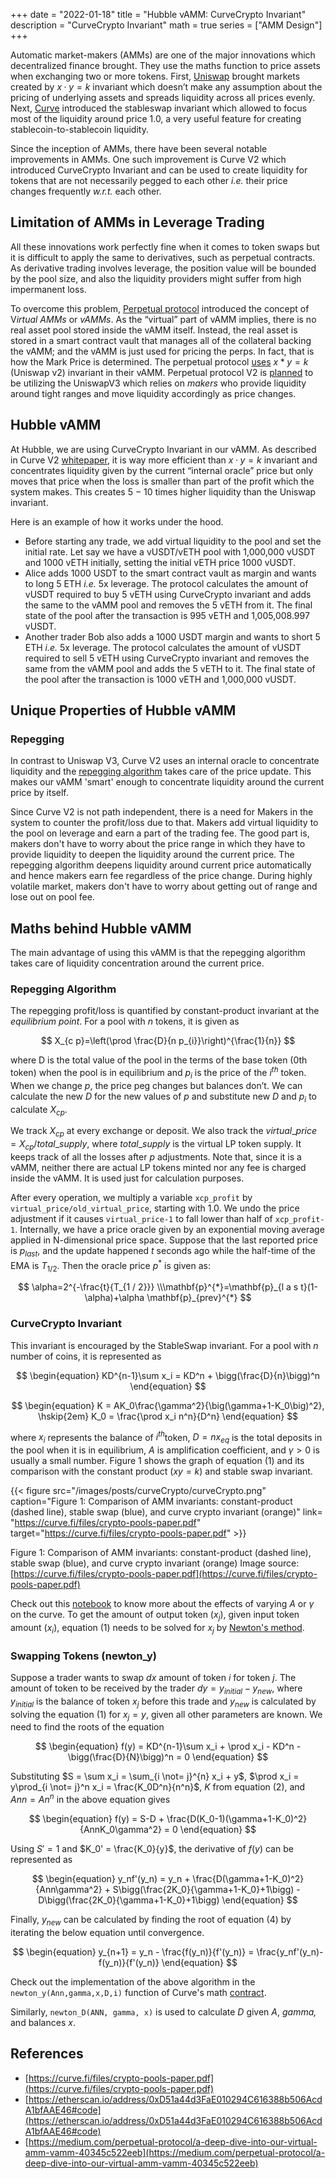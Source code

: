 +++
date = "2022-01-18"
title = "Hubble vAMM: CurveCrypto Invariant"
description = "CurveCrypto Invariant"
math = true
series = ["AMM Design"]
+++

Automatic market-makers (AMMs) are one of the major innovations which decentralized finance brought. They use the maths function to price assets when exchanging two or more tokens. First, [Uniswap](http://uniswap.org) brought markets created by $x·y = k$ invariant which doesn’t make any assumption about the pricing of underlying assets and spreads liquidity across all prices evenly. Next, [Curve](http://curve.fi) introduced the stableswap invariant which allowed to focus most of the liquidity around price 1.0, a very useful feature for creating stablecoin-to-stablecoin liquidity.

Since the inception of AMMs, there have been several notable improvements in AMMs. One such improvement is Curve V2 which introduced CurveCrypto Invariant and can be used to create liquidity for tokens that are not necessarily pegged to each other *i.e.* their price changes frequently *w.r.t.* each other.

## Limitation of AMMs in Leverage Trading

All these innovations work perfectly fine when it comes to token swaps but it is difficult to apply the same to derivatives, such as perpetual contracts. As derivative trading involves leverage, the position value will be bounded by the pool size, and also the liquidity providers might suffer from high impermanent loss.

To overcome this problem, [Perpetual protocol](https://www.perp.fi/) introduced the concept of V*irtual AMMs* or *vAMMs*. As the “virtual” part of vAMM implies, there is no real asset pool stored inside the vAMM itself. Instead, the real asset is stored in a smart contract vault that manages all of the collateral backing the vAMM; and the vAMM is just used for pricing the perps. In fact, that is how the Mark Price is determined. The perpetual protocol [uses](https://medium.com/perpetual-protocol/a-deep-dive-into-our-virtual-amm-vamm-40345c522eeb) $x*y = k$ (Uniswap v2) invariant in their vAMM. Perpetual protocol V2 is [planned](https://medium.com/perpetual-protocol/introducing-perpetual-protocol-v2-curie-730d3e9aa609) to be utilizing the UniswapV3 which relies on *makers* who provide liquidity around tight ranges and move liquidity accordingly as price changes.

## Hubble vAMM

At Hubble, we are using CurveCrypto Invariant in our vAMM. As described in Curve V2 [whitepaper](https://curve.fi/files/crypto-pools-paper.pdf), it is way more efficient than $x · y = k$ invariant and concentrates liquidity given by the current “internal oracle” price but only moves that price when the loss is smaller than part of the profit which the system makes. This creates 5 − 10 times higher liquidity than the Uniswap invariant.

Here is an example of how it works under the hood.

- Before starting any trade, we add virtual liquidity to the pool and set the initial rate. Let say we have a vUSDT/vETH pool with 1,000,000 vUSDT and 1000 vETH initially, setting the initial vETH price 1000 vUSDT.
- Alice adds 1000 USDT to the smart contract vault as margin and wants to long 5 ETH *i.e.* 5x leverage. The protocol calculates the amount of vUSDT required to buy 5 vETH using CurveCrypto invariant and adds the same to the vAMM pool and removes the 5 vETH from it. The final state of the pool after the transaction is 995 vETH and 1,005,008.997 vUSDT.
- Another trader Bob also adds a 1000 USDT margin and wants to short 5 ETH *i.e.* 5x leverage. The protocol calculates the amount of vUSDT required to sell 5 vETH using CurveCrypto invariant and removes the same from the vAMM pool and adds the 5 vETH to it. The final state of the pool after the transaction is 1000 vETH and 1,000,000 vUSDT.

## Unique Properties of Hubble vAMM

### Repegging

In contrast to Uniswap V3, Curve V2 uses an internal oracle to concentrate liquidity and the [repegging algorithm](https://www.notion.so/Hubble-vAMM-CurveCrypto-Invariant-a37aa328c0104106a3047e85d8f08dd5) takes care of the price update. This makes our vAMM 'smart' enough to concentrate liquidity around the current price by itself.

Since Curve V2 is not path independent, there is a need for Makers in the system to counter the profit/loss due to that. Makers add virtual liquidity to the pool on leverage and earn a part of the trading fee. The good part is, makers don't have to worry about the price range in which they have to provide liquidity to deepen the liquidity around the current price. The repegging algorithm deepens liquidity around current price automatically and hence makers earn fee regardless of the price change. During highly volatile market, makers don't have to worry about getting out of range and lose out on pool fee.

## Maths behind Hubble vAMM

The main advantage of using this vAMM is that the repegging algorithm takes care of liquidity concentration around the current price.

### Repegging Algorithm

The repegging profit/loss is quantified by constant-product invariant at the *equilibrium point*. For a pool with $n$ tokens, it is given as

$$
X_{c p}=\left(\prod \frac{D}{n p_{i}}\right)^{\frac{1}{n}}
$$

where D is the total value of the pool in the terms of the base token (0th token) when the pool is in equilibrium and $p_i$ is the price of the $i^{th}$ token. When we change $p$, the price peg changes but balances don’t. We can calculate the new $D$ for the new values of $p$ and substitute new $D$ and $p_i$ to calculate $X_{cp}$.

We track $X_{cp}$ at every exchange or deposit. We also track the $virtual\_price = X_{cp}/total\_supply$, where $total\_supply$ is the virtual LP token supply. It keeps track of all the losses after $p$ adjustments. Note that, since it is a vAMM, neither there are actual LP tokens minted nor any fee is charged inside the vAMM. It is used just for calculation purposes.

After every operation, we multiply a variable `xcp_profit` by `virtual_price/old_virtual_price`, starting with $1.0$. We undo the price adjustment if it causes `virtual_price-1` to fall lower than half of `xcp_profit-1`.
Internally, we have a price oracle given by an exponential moving average applied in N-dimensional price space. Suppose that the last reported price is
$p_{last}$, and the update happened $t$ seconds ago while the half-time of the EMA is $T_{1/2}$. Then the oracle price $p^*$ is given as:

$$
\alpha=2^{-\frac{t}{T_{1 / 2}}} \\\mathbf{p}^{*}=\mathbf{p}_{l a s t}(1-\alpha)+\alpha \mathbf{p}_{prev}^{*}
$$

### CurveCrypto Invariant

This invariant is encouraged by the StableSwap invariant. For a pool with $n$ number of coins, it is represented as

$$
\begin{equation}
KD^{n-1}\sum x_i = KD^n + \bigg(\frac{D}{n}\bigg)^n
\end{equation}
$$

$$
\begin{equation}
K = AK_0\frac{\gamma^2}{\big(\gamma+1-K_0\big)^2}, \hskip{2em}  K_0 = \frac{\prod x_i n^n}{D^n}
\end{equation}
$$

where $x_i$ represents the balance of $i^{th}$token, $D = nx_{eq}$ is the total deposits in the pool when it is in equilibrium, $A$ is amplification coefficient, and $\gamma > 0$ is usually a small number. Figure 1 shows the graph of equation (1)  and its comparison with the constant product ($xy =k$) and stable swap invariant.

{{< figure src="/images/posts/curveCrypto/curveCrypto.png" caption="Figure 1: Comparison of AMM invariants: constant-product (dashed line), stable swap (blue), and curve crypto invariant (orange)" link= "https://curve.fi/files/crypto-pools-paper.pdf" target="https://curve.fi/files/crypto-pools-paper.pdf" >}}

Figure 1: Comparison of AMM invariants: constant-product (dashed line), stable swap (blue), and curve crypto invariant (orange)
Image source: [https://curve.fi/files/crypto-pools-paper.pdf](https://curve.fi/files/crypto-pools-paper.pdf)

Check out this [notebook](https://github.com/asquare8/AMM-Models/blob/main/Curve%20AMM%20plots.ipynb) to know more about the effects of varying $A$ or $\gamma$ on the curve. To get the amount of output token ($x_j$), given input token amount ($x_i$), equation (1) needs to be solved for $x_j$ by [Newton's method](https://en.wikipedia.org/wiki/Newton%27s_method).

### Swapping Tokens (newton_y)

Suppose a trader wants to swap $dx$ amount of token $i$ for token $j$. The amount of token to be received by the trader  $dy = y_{initial} - y_{new}$, where $y_{initial}$ is the balance of token $x_j$ before this trade and $y_{new}$ is calculated by solving the equation (1) for $x_j = y$, given all other parameters are known. We need to find the roots of the equation

$$
\begin{equation}
f(y) = KD^{n-1}\sum x_i + \prod x_i - KD^n - \bigg(\frac{D}{N}\bigg)^n = 0
\end{equation}
$$

Substituting $S = \sum x_i = \sum_{i \not= j}^{n} x_i + y$, $\prod x_i = y\prod_{i \not= j}^n x_i = \frac{K_0D^n}{n^n}$, $K$ from equation (2), and $Ann = An^n$ in the above equation gives

$$
\begin{equation}
f(y) = S-D + \frac{D(K_0-1)(\gamma+1-K_0)^2}{AnnK_0\gamma^2} = 0
\end{equation}
$$

Using $S' = 1$ and $K_0' = \frac{K_0}{y}$, the derivative of $f(y)$ can be represented as

$$
\begin{equation}
y_nf'(y_n) = y_n + \frac{D(\gamma+1-K_0)^2}{Ann\gamma^2} + S\bigg(\frac{2K_0}{\gamma+1-K_0}+1\bigg) - D\bigg(\frac{2K_0}{\gamma+1-K_0}+1\bigg)
\end{equation}
$$

Finally, $y_{new}$ can be calculated by finding the root of equation (4) by iterating the below equation until convergence.

$$
\begin{equation}
y_{n+1} = y_n - \frac{f(y_n)}{f'(y_n)} = \frac{y_nf'(y_n)-f(y_n)}{f'(y_n)}
\end{equation}
$$

Check out the implementation of the above algorithm in the `newton_y(Ann,gamma,x,D,i)`  function of Curve's math [contract](https://etherscan.io/address/0x8F68f4810CcE3194B6cB6F3d50fa58c2c9bDD1d5#code).

Similarly, `newton_D(ANN, gamma, x)` is used to calculate $D$ given *A*, *gamma,* and balances $x$.

## References

- [https://curve.fi/files/crypto-pools-paper.pdf](https://curve.fi/files/crypto-pools-paper.pdf)
- [https://etherscan.io/address/0xD51a44d3FaE010294C616388b506AcdA1bfAAE46#code](https://etherscan.io/address/0xD51a44d3FaE010294C616388b506AcdA1bfAAE46#code)
- [https://medium.com/perpetual-protocol/a-deep-dive-into-our-virtual-amm-vamm-40345c522eeb](https://medium.com/perpetual-protocol/a-deep-dive-into-our-virtual-amm-vamm-40345c522eeb)
